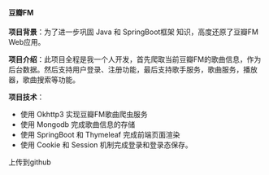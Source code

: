 #### 豆瓣FM

**项目背景**：为了进一步巩固 Java 和 SpringBoot框架 知识，高度还原了豆瓣FM Web应用。

**项目介绍**：此项目全程是我一个人开发，首先爬取当前豆瓣FM的歌曲信息，作为后台数据。然后支持用户登录、注册功能，最后支持歌手服务，歌曲服务，播放器，歌曲搜索等功能。

**项目技术**：

- 使用 Okhttp3 实现豆瓣FM歌曲爬虫服务
- 使用 Mongodb 完成歌曲信息的存储
- 使用 SpringBoot 和 Thymeleaf 完成前端页面渲染
- 使用 Cookie 和 Session 机制完成登录和登录态保存。


上传到github